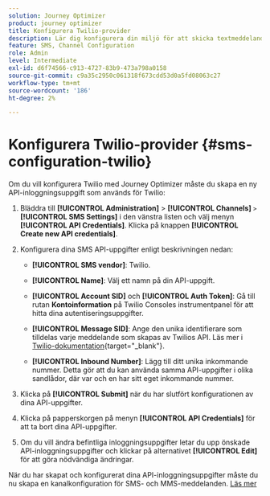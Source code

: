 ```yaml
---
solution: Journey Optimizer
product: journey optimizer
title: Konfigurera Twilio-provider
description: Lär dig konfigurera din miljö för att skicka textmeddelanden med Journey Optimizer med Twilio
feature: SMS, Channel Configuration
role: Admin
level: Intermediate
exl-id: d6f74566-c913-4727-83b9-473a798a0158
source-git-commit: c9a35c2950c061318f673cdd53d0a5fd08063c27
workflow-type: tm+mt
source-wordcount: '186'
ht-degree: 2%

---
```


# Konfigurera Twilio-provider {#sms-configuration-twilio}

Om du vill konfigurera Twilio med Journey Optimizer måste du skapa en ny API-inloggningsuppgift som används för Twilio:

1. Bläddra till **[!UICONTROL Administration]** > **[!UICONTROL Channels]** `>` **[!UICONTROL SMS Settings]** i den vänstra listen och välj menyn **[!UICONTROL API Credentials]**. Klicka på knappen **[!UICONTROL Create new API credentials]**.

1. Konfigurera dina SMS API-uppgifter enligt beskrivningen nedan:

   * **[!UICONTROL SMS vendor]**: Twilio.

   * **[!UICONTROL Name]**: Välj ett namn på din API-uppgift.

   * **[!UICONTROL Account SID]** och **[!UICONTROL Auth Token]**: Gå till rutan **Kontoinformation** på Twilio Consoles instrumentpanel för att hitta dina autentiseringsuppgifter.

   * **[!UICONTROL Message SID]**: Ange den unika identifierare som tilldelas varje meddelande som skapas av Twilios API. Läs mer i [Twilio-dokumentation](https://support.twilio.com/hc/en-us/articles/223134387-What-is-a-Message-SID-){target="_blank"}.

   * **[!UICONTROL Inbound Number]**: Lägg till ditt unika inkommande nummer. Detta gör att du kan använda samma API-uppgifter i olika sandlådor, där var och en har sitt eget inkommande nummer.

1. Klicka på **[!UICONTROL Submit]** när du har slutfört konfigurationen av dina API-uppgifter.

1. Klicka på papperskorgen på menyn **[!UICONTROL API Credentials]** för att ta bort dina API-uppgifter.

1. Om du vill ändra befintliga inloggningsuppgifter letar du upp önskade API-inloggningsuppgifter och klickar på alternativet **[!UICONTROL Edit]** för att göra nödvändiga ändringar.

När du har skapat och konfigurerat dina API-inloggningsuppgifter måste du nu skapa en kanalkonfiguration för SMS- och MMS-meddelanden. [Läs mer](sms-configuration-surface.md)
